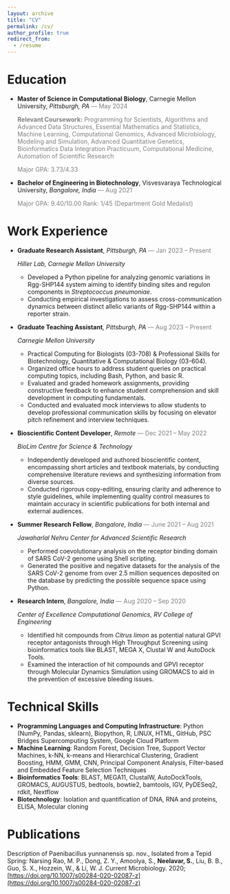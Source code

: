 ```yaml
---
layout: archive
title: "CV"
permalink: /cv/
author_profile: true
redirect_from:
  - /resume
---
```


<!-- {% include base_path %} -->

# Education

- **Master of Science in Computational Biology**, Carnegie Mellon University, _Pittsburgh, PA_ <span style="color:grey">— May 2024</span>

  <span style="color:grey">**Relevant Coursework:** Programming for Scientists, Algorithms and Advanced Data Structures, Essential Mathematics and Statistics, Machine Learning, Computational Genomics, Advanced Microbiology, Modeling and Simulation, Advanced Quantitative Genetics, Bioinformatics Data Integration Practicuum, Computational Medicine, Automation of Scientific Research</span>

  <span style="color:grey">Major GPA: 3.73/4.33</span>

- **Bachelor of Engineering in Biotechnology**, Visvesvaraya Technological University, _Bangalore, India_ <span style="color:grey">— Aug 2021</span>

  <span style="color:grey">Major GPA: 9.40/10.00 Rank: 1/45 (Department Gold Medalist)
  </span>

# Work Experience

- **Graduate Research Assistant**, _Pittsburgh, PA_ <span style="color:grey">— Jan 2023 – Present</span>

  _Hiller Lab, Carnegie Mellon University_

  - Developed a Python pipeline for analyzing genomic variations in Rgg-SHP144 system aiming to identify binding sites and regulon components in _Streptococcus pneumoniae_.
  - Conducting empirical investigations to assess cross-communication dynamics between distinct allelic variants of Rgg-SHP144 within a reporter strain.

- **Graduate Teaching Assistant**, _Pittsburgh, PA_ <span style="color:grey">— Aug 2023 – Present</span>

  _Carnegie Mellon University_

  - Practical Computing for Biologists (03-708) & Professional Skills for Biotechnology, Quantitative & Computational Biology (03-604).
  - Organized office hours to address student queries on practical computing topics, including Bash, Python, and basic R.
  - Evaluated and graded homework assignments, providing constructive feedback to enhance student comprehension and skill development in computing fundamentals.
  - Conducted and evaluated mock interviews to allow students to develop professional communication skills by focusing on elevator pitch refinement and interview techniques.

- **Bioscientific Content Developer**, _Remote_ <span style="color:grey">— Dec 2021 – May 2022</span>

  _BioLim Centre for Science & Technology_

  - Independently developed and authored bioscientific content, encompassing short articles and textbook materials, by conducting comprehensive literature reviews and synthesizing information from diverse sources.
  - Conducted rigorous copy-editing, ensuring clarity and adherence to style guidelines, while implementing quality control measures to maintain accuracy in scientific publications for both internal and external audiences.

- **Summer Research Fellow**, _Bangalore, India_ <span style="color:grey">— June 2021 – Aug 2021</span>

  _Jawaharlal Nehru Center for Advanced Scientific Research_

  - Performed coevolutionary analysis on the receptor binding domain of SARS CoV-2 genome using Shell scripting.
  - Generated the positive and negative datasets for the analysis of the SARS CoV-2 genome from over 2.5 million sequences deposited on the database by predicting the possible sequence space using Python.

- **Research Intern**, _Bangalore, India_ <span style="color:grey">— Aug 2020 – Sep 2020</span>

  _Center of Excellence Computational Genomics, RV College of Engineering_

  - Identified hit compounds from _Citrus limon_ as potential natural GPVI receptor antagonists through High Throughput Screening using bioinformatics tools like BLAST, MEGA X, Clustal W and AutoDock Tools.
  - Examined the interaction of hit compounds and GPVI receptor through Molecular Dynamics Simulation using GROMACS to aid in the prevention of excessive bleeding issues.

# Technical Skills

- **Programming Languages and Computing Infrastructure**: Python (NumPy, Pandas, sklearn), Biopython, R, LINUX, HTML, GitHub, PSC Bridges Supercomputing System, Google Cloud Platform
- **Machine Learning**: Random Forest, Decision Tree, Support Vector Machines, k-NN, k-means and Hierarchical Clustering, Gradient Boosting, HMM, GMM, CNN, Principal Component Analysis, Filter-based and Embedded Feature Selection Techniques
- **Bioinformatics Tools**: BLAST, MEGA11, ClustalW, AutoDockTools, GROMACS, AUGUSTUS, bedtools, bowtie2, bamtools, IGV, PyDESeq2, rdkit, Nextflow
- **Biotechnology**: Isolation and quantification of DNA, RNA and proteins, ELISA, Molecular cloning

# Publications

Description of Paenibacillus yunnanensis sp. nov., Isolated from a Tepid Spring: Narsing Rao, M. P., Dong, Z. Y., Amoolya, S., **Neelavar, S.**, Liu, B. B., Guo, S. X., Hozzein, W., & Li, W. J. Current Microbiology. 2020; [https://doi.org/10.1007/s00284-020-02087-z](https://doi.org/10.1007/s00284-020-02087-z)
